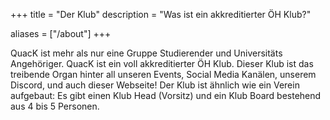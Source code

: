 +++
title = "Der Klub"
description = "Was ist ein akkreditierter ÖH Klub?"

aliases = ["/about"]
+++

QuacK ist mehr als nur eine Gruppe Studierender und Universitäts Angehöriger. QuacK ist ein voll akkreditierter ÖH Klub. Dieser Klub ist das treibende Organ hinter all unseren Events, Social Media Kanälen, unserem Discord, und auch dieser Webseite! Der Klub ist ähnlich wie ein Verein aufgebaut: Es gibt einen Klub Head (Vorsitz) und ein Klub Board bestehend aus 4 bis 5 Personen.
